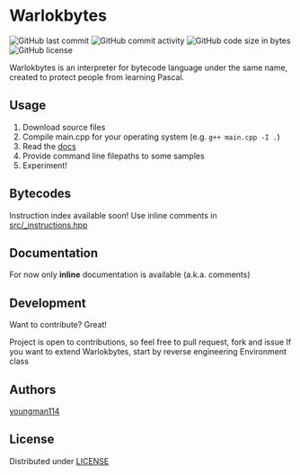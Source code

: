 # Warlokbytes
![GitHub last commit](https://img.shields.io/github/last-commit/youngman114/Warlokbytes) ![GitHub commit activity](https://img.shields.io/github/commit-activity/m/youngman114/Warlokbytes) ![GitHub code size in bytes](https://img.shields.io/github/languages/code-size/youngman114/Warlokbytes) ![GitHub license](https://img.shields.io/github/license/youngman114/Warlokbytes)

Warlokbytes is an interpreter for bytecode language under the same name, created to protect people from learning Pascal.


## Usage

1. Download source files
2. Compile main.cpp for your operating system (e.g. ```g++ main.cpp -I .```)
3. Read the [docs](#documentation)
4. Provide command line filepaths to some samples
5. Experiment!


## Bytecodes 

Instruction index available soon! Use inline comments in [src/_instructions.hpp](src/_instructions.hpp)


## Documentation

For now only __inline__ documentation is available (a.k.a. comments)


## Development

Want to contribute? Great!

Project is open to contributions, so feel free to pull request, fork and issue
If you want to extend Warlokbytes, start by reverse engineering Environment class

## Authors

[youngman114](github.com/youngman114)


## License
Distributed under [LICENSE](LICENSE)

